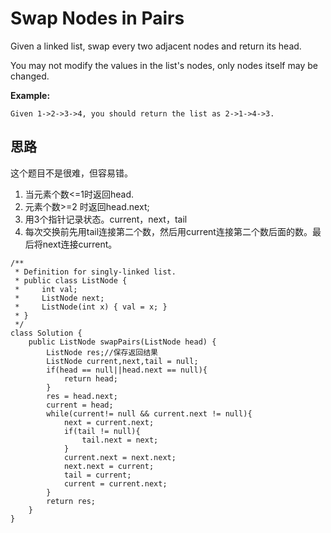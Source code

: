 # Swap Nodes in Pairs
Given a linked list, swap every two adjacent nodes and return its head.

You may not modify the values in the list's nodes, only nodes itself may be changed.

**Example:**
```
Given 1->2->3->4, you should return the list as 2->1->4->3.
```

## 思路
这个题目不是很难，但容易错。
1. 当元素个数<=1时返回head.
2. 元素个数>=2 时返回head.next;
3. 用3个指针记录状态。current，next，tail
4. 每次交换前先用tail连接第二个数，然后用current连接第二个数后面的数。最后将next连接current。

```
/**
 * Definition for singly-linked list.
 * public class ListNode {
 *     int val;
 *     ListNode next;
 *     ListNode(int x) { val = x; }
 * }
 */
class Solution {
    public ListNode swapPairs(ListNode head) {
        ListNode res;//保存返回结果
        ListNode current,next,tail = null;
        if(head == null||head.next == null){
            return head;
        }
        res = head.next;
        current = head;
        while(current!= null && current.next != null){
            next = current.next;
            if(tail != null){
                tail.next = next;    
            }
            current.next = next.next;
            next.next = current;
            tail = current;
            current = current.next;
        }
        return res;
    }
}
```